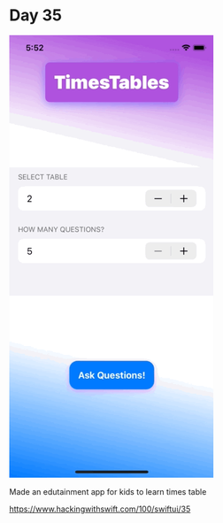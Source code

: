 # Day 35

![Day 35](Screenshot/day35.gif)

Made an edutainment app for kids to learn times table

https://www.hackingwithswift.com/100/swiftui/35